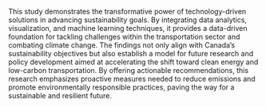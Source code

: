 This study demonstrates the transformative power of technology-driven
solutions in advancing sustainability goals. By integrating data analytics,
visualization, and machine learning techniques, it provides a data-driven
foundation for tackling challenges within the transportation sector and combating
climate change. The findings not only align with Canada’s sustainability objectives
but also establish a model for future research and policy development aimed at
accelerating the shift toward clean energy and low-carbon transportation. By offering
actionable recommendations, this research emphasizes proactive measures needed
to reduce emissions and promote environmentally responsible practices, paving the
way for a sustainable and resilient future.
